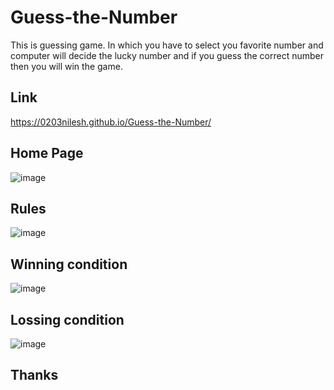 # Guess-the-Number
This is guessing game. In which you have to select you favorite number and computer will decide the lucky number and if you guess the correct number then you will win the 
game.
## Link
https://0203nilesh.github.io/Guess-the-Number/

## Home Page
![image](https://github.com/0203nilesh/Guess-the-Number/assets/95562518/beb942fc-fbc2-4c0f-a8f9-2ad5abb15c75)

## Rules 
![image](https://github.com/0203nilesh/Guess-the-Number/assets/95562518/ce6cd342-8a18-4132-98a9-ee5957406187)

## Winning condition
![image](https://github.com/0203nilesh/Guess-the-Number/assets/95562518/a1aa8a72-137f-4db7-a779-53bd56920a88)

## Lossing condition
![image](https://github.com/0203nilesh/Guess-the-Number/assets/95562518/1b97058d-73ff-4a03-8e74-76c6fd286cfa)

## Thanks
